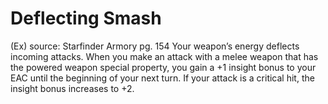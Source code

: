 # Deflecting Smash 
(Ex)
source: Starfinder Armory pg. 154
Your weapon’s energy deflects incoming attacks. When you make an attack with a melee weapon that has the powered weapon special property, you gain a +1 insight bonus to your EAC until the beginning of your next turn. If your attack is a critical hit, the insight bonus increases to +2.

